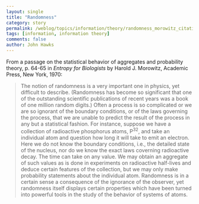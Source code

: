 ```yaml
---
layout: single 
title: "Randomness" 
category: story
permalink: /weblog/topics/information/theory/randomness_morowitz_citation_2007.html
tags: [information, information theory] 
comments: false 
author: John Hawks 
---
```



<p>
From a passage on the statistical behavior of aggregates and probability theory, p. 64-65 in <i>Entropy for Biologists</i> by Harold J. Morowitz, Academic Press, New York, 1970:
</p>

<blockquote>The notion of randomness is a very important one in physics, yet difficult to describe. (Randomness has become so significant that one of the outstanding scientific publications of recent years was a book of one million random digits.) Often a process is so complicated or we are so ignorant of the boundary conditions, or of the laws governing the process, that we are unable to predict the result of the process in any but a statistical fashion. For instance, suppose we have a collection of radioactive phosphorus atoms, P<sup>32</sup>, and take an individual atom and question how long it will take to emit an electron. Here we do not know the boundary conditions, i.e., the detailed state of the nucleus, nor do we know the exact laws coverning radioactive decay. The time can take on any value. We may obtain an aggregate of such values as is done in experiments on radioactive half-lives and deduce certain features of the collection, but we may only make probability statements about the individual atom. Randomness is in a certain sense a consequence of the ignorance of the observer, yet randomness itself displays certain properties which have been turned into powerful tools in the study of the behavior of systems of atoms. </blockquote>

